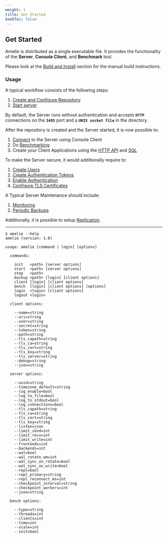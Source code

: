 ```yaml
---
weight: 1
title: Get Started
bookToc: false
---
```


## Get Started

Amelie is distributed as a single executable file. It provides the functionality of the **Server**,
**Console Client**, and **Benchmark** tool.

Please look at the [Build and Install](/docs/tutorial/build) section for the manual build instructions.

### Usage

A typical workflow consists of the following steps:

1) [Create and Configure Repository](/docs/tutorial/create)
2) [Start server](/docs/tutorial/start_stop)

By default, the Server runs without authentication and accepts **`HTTP`** connections on the **`3485`** port and a
**`UNIX socket file`** in the directory.

After the repository is created and the Server started, it is now possible to:

1) [Connect](/docs/tutorial/cli) to the Server using Console Client
2) Do [Benchmarking](/docs/tutorial/benchmark)
3) Create your Client Applications using the [HTTP API](/docs/tutorial/api) and [SQL](/docs/sql/overview)

To make the Server secure, it would additionally require to:

1) [Create Users](/docs/tutorial/auth)
2) [Create Authentication Tokens](/docs/tutorial/auth)
3) [Enable Authentication](/docs/tutorial/auth)
4) [Configure TLS Certificates](/docs/tutorial/tls)

A Typical Server Maintenance should include:

1) [Monitoring](/docs/tutorial/monitoring)
2) [Periodic Backups](/docs/tutorial/backup)

Additionally, it is possible to setup [Replication](/docs/repl/overview).

---

```text
$ amelie --help
amelie (version: 1.0)

usage: amelie [command | login] [options]

  commands:

    init   <path> [server options]
    start  <path> [server options]
    stop   <path>
    backup <path> [login] [client options]
    client [login] [client options]
    bench  [login] [client options] [options]
    login  <login> [client options]
    logout <login>

  client options:

    --name=string
    --uri=string
    --user=string
    --secret=string
    --token=string
    --path=string
    --tls_capath=string
    --tls_ca=string
    --tls_cert=string
    --tls_key=string
    --tls_server=string
    --debug=string
    --json=string

  server options:

    --uuid=string
    --timezone_default=string
    --log_enable=bool
    --log_to_file=bool
    --log_to_stdout=bool
    --log_connections=bool
    --tls_capath=string
    --tls_ca=string
    --tls_cert=string
    --tls_key=string
    --listen=json
    --limit_send=int
    --limit_recv=int
    --limit_write=int
    --frontends=int
    --backends=int
    --wal=bool
    --wal_rotate_wm=int
    --wal_sync_on_rotate=bool
    --wal_sync_on_write=bool
    --repl=bool
    --repl_primary=string
    --repl_reconnect_ms=int
    --checkpoint_interval=string
    --checkpoint_workers=int
    --json=string

  bench options:

    --type=string
    --threads=int
    --clients=int
    --time=int
    --scale=int
    --init=bool

```



